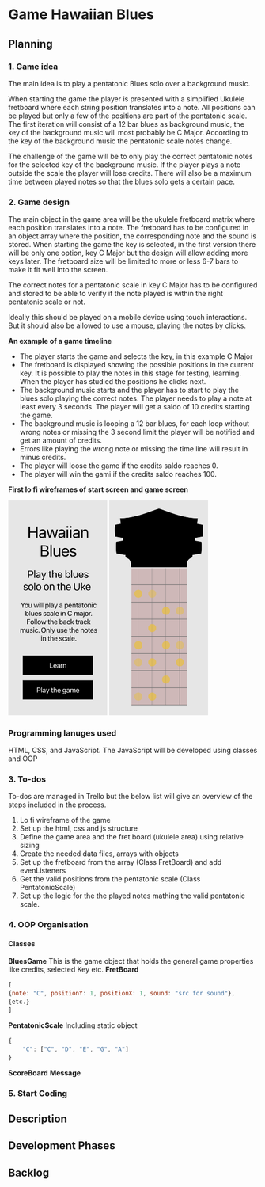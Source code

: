 # Game Hawaiian Blues

## Planning
### 1. Game idea

The main idea is to play a pentatonic Blues solo over a background music. 

When starting the game the player is presented with a simplified Ukulele fretboard where each string position translates into a note. All positions can be played but only a few of the positions are part of the pentatonic scale. The first iteration will consist of a 12 bar blues as background music, the key of the background music will most probably be C Major. According to the key of the background music the pentatonic scale notes change. 

The challenge of the game will be to only play the correct pentatonic notes for the selected key of the background music. If the player plays a note outside the scale the player will lose credits. There will also be a maximum time between played notes so that the blues solo gets a certain pace.

### 2. Game design
The main object in the game area will be the ukulele fretboard matrix where each position translates into a note. The fretboard has to be configured in an object array where the position, the corresponding note and the sound is stored. When starting the game the key is selected,  in the first version there will be only one option, key C Major but the design will allow adding more keys later. The fretboard size will be limited to more or less 6-7 bars to make it fit well into the screen. 

The correct notes for a pentatonic scale in key C Major has to be configured and stored to be able to verify if the note played is within the right pentatonic scale or not. 

Ideally this should be played on a mobile device using touch interactions. But it should also be allowed to use a mouse, playing the notes by clicks.

**An example of a game timeline**
- The player starts the game and selects the key, in this example C Major
- The fretboard is displayed showing the possible positions in the current key. It is possible to play the notes in this stage for testing, learning. When the player has studied the positions he clicks next.
- The background music starts and the player has to start to play the blues solo playing the correct notes. The player needs to play a note at least every 3 seconds. The player will get a saldo of 10 credits starting the game.
- The background music is looping a 12 bar blues, for each loop without wrong notes or missing the 3 second limit the player will be notified and get an amount of credits.
- Errors like playing the wrong note or missing the time line will result in minus credits. 
- The player will loose the game if the credits saldo reaches 0. 
- The player will win the gami if the credits saldo reaches 100.

**First lo fi wireframes of start screen and game screen**

<img src="./wireframes/start.png" width="200" alt="Start screen">
<img src="./wireframes/game.png" width="200" alt="Game screen">


### Programming lanuges used
HTML, CSS, and JavaScript. The JavaScript will be developed using classes and OOP

### 3. To-dos

To-dos are managed in Trello but the below list will give an overview of the steps included in the process.

1. Lo fi wireframe of the game
2. Set up the html, css and js structure
3. Define the game area and the fret board (ukulele area) using relative sizing
4. Create the needed data files, arrays with objects
4. Set up the fretboard from the array (Class FretBoard) and add evenListeners
5. Get the valid positions from the pentatonic scale (Class PentatonicScale)
6. Set up the logic for the the played notes mathing the valid pentatonic scale. 

### 4. OOP Organisation
#### Classes
**BluesGame**
This is the game object that holds the general game properties like credits, selected Key etc.
**FretBoard**
```javascript
[
{note: "C", positionY: 1, positionX: 1, sound: "src for sound"},
{etc.}
]
```
**PentatonicScale**
Including static object
```javascript
{
    "C": ["C", "D", "E", "G", "A"]
}
```
**ScoreBoard**
**Message**


### 5. Start Coding

## Description

## Development Phases

## Backlog